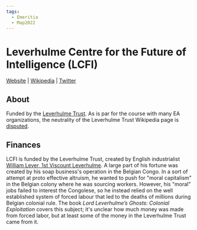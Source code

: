 ```yaml
---
tags:
  - Emeritia
  - Map2022
---
```

# Leverhulme Centre for the Future of Intelligence (LCFI)

[Website](http://lcfi.ac.uk/) | [Wikipedia](https://en.wikipedia.org/wiki/Leverhulme_Centre_for_the_Future_of_Intelligence) |  [Twitter]()

## About

Funded by the [Leverhulme Trust](https://en.wikipedia.org/wiki/Leverhulme_Trust). As is par for the course with many EA organizations, the neutrality of the Leverhulme Trust Wikipedia page is [disputed](https://en.wikipedia.org/wiki/Talk:Leverhulme_Trust#Apparent_lack_of_neutrality).

## Finances

LCFI is funded by the Leverhulme Trust, created by English industrialist [William Lever, 1st Viscount Leverhulme](https://en.wikipedia.org/wiki/William_Lever,_1st_Viscount_Leverhulme). A large part of his fortune was created by his soap business's operation in the Belgian Congo. In a sort of attempt at proto effective altruism, he wanted to push for "moral capitalism" in the Belgian colony where he was sourcing workers. However, his "moral" jobs failed to interest the Congolese, so he instead relied on the well established system of forced labour that led to the deaths of millions during Belgian colonial rule. The book _Lord Leverhulme’s Ghosts: Colonial Exploitation_ covers this subject; it's unclear how much money was made from forced labor, but at least some of the money in the Leverhulme Trust came from it.

